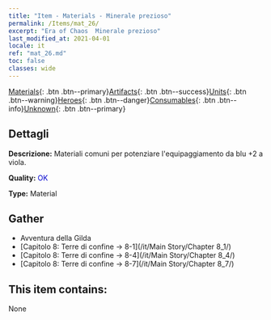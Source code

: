 ```yaml
---
title: "Item - Materials - Minerale prezioso"
permalink: /Items/mat_26/
excerpt: "Era of Chaos  Minerale prezioso"
last_modified_at: 2021-04-01
locale: it
ref: "mat_26.md"
toc: false
classes: wide
---
```

 [Materials](/it/Items/){: .btn .btn--primary}[Artifacts](/it/Items/Artifacts/){: .btn .btn--success}[Units](/it/Items/Units/){: .btn .btn--warning}[Heroes](/it/Items/Heroes/){: .btn .btn--danger}[Consumables](/it/Items/Consumables/){: .btn .btn--info}[Unknown](/it/Items/Unknown/){: .btn .btn--primary}

## Dettagli
 **Descrizione:** Materiali comuni per potenziare l'equipaggiamento da blu +2 a viola.

 **Quality:** <span style="color: #0000CD">OK</span>

 **Type:** Material

## Gather

*    Avventura della Gilda 
*    [Capitolo 8: Terre di confine -> 8-1](/it/Main Story/Chapter 8_1/) 
*    [Capitolo 8: Terre di confine -> 8-4](/it/Main Story/Chapter 8_4/) 
*    [Capitolo 8: Terre di confine -> 8-7](/it/Main Story/Chapter 8_7/) 

## This item contains:

  None

